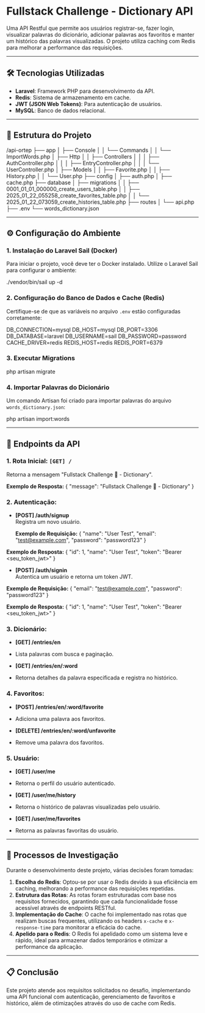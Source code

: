 # Fullstack Challenge - Dictionary API


Uma API Restful que permite aos usuários registrar-se, fazer login, visualizar palavras do dicionário, adicionar palavras aos favoritos e manter um histórico das palavras visualizadas. O projeto utiliza caching com Redis para melhorar a performance das requisições.

---

## 🛠️ Tecnologias Utilizadas

- **Laravel**: Framework PHP para desenvolvimento da API.
- **Redis**: Sistema de armazenamento em cache.
- **JWT (JSON Web Tokens)**: Para autenticação de usuários.
- **MySQL**: Banco de dados relacional.

---

## 📂 Estrutura do Projeto

/api-ortep
├── app
│ ├── Console
│ │ └── Commands
│ │ └── ImportWords.php
│ ├── Http
│ │ ├── Controllers
│ │ │ ├── AuthController.php
│ │ │ ├── EntryController.php
│ │ │ └── UserController.php
│ ├── Models
│ │ ├── Favorite.php
│ │ ├── History.php
│ │ └── User.php
├── config
│ ├── auth.php
│ ├── cache.php
├── database
│ ├── migrations
│ │ ├── 0001_01_01_000000_create_users_table.php
│ │ ├── 2025_01_22_055258_create_favorites_table.php
│ │ └── 2025_01_22_073059_create_histories_table.php
├── routes
│ └── api.php
├── .env
└── words_dictionary.json


---

## ⚙️ Configuração do Ambiente

### 1. Instalação do Laravel Sail (Docker)
Para iniciar o projeto, você deve ter o Docker instalado. Utilize o Laravel Sail para configurar o ambiente:

./vendor/bin/sail up -d


### 2. Configuração do Banco de Dados e Cache (Redis)
Certifique-se de que as variáveis no arquivo `.env` estão configuradas corretamente:

DB_CONNECTION=mysql
DB_HOST=mysql
DB_PORT=3306
DB_DATABASE=laravel
DB_USERNAME=sail
DB_PASSWORD=password
CACHE_DRIVER=redis
REDIS_HOST=redis
REDIS_PORT=6379


### 3. Executar Migrations

php artisan migrate


### 4. Importar Palavras do Dicionário 
Um comando Artisan foi criado para importar palavras do arquivo `words_dictionary.json`:

php artisan import:words


---

## 🚀 Endpoints da API

### 1. Rota Inicial: `[GET] /`
Retorna a mensagem "Fullstack Challenge 🏅 - Dictionary".

**Exemplo de Resposta:**
    {
    "message": "Fullstack Challenge 🏅 - Dictionary"
    }


### 2. Autenticação:
- **[POST] /auth/signup**  
  Registra um novo usuário.

  **Exemplo de Requisição:**
    {
    "name": "User Test",
    "email": "test@example.com",
    "password": "password123"
    }
    
**Exemplo de Resposta:**
    {
    "id": 1,
    "name": "User Test",
    "token": "Bearer <seu_token_jwt>"
    }


- **[POST] /auth/signin**  
Autentica um usuário e retorna um token JWT.

**Exemplo de Requisição:**
{
"email": "test@example.com",
"password": "password123"
}


**Exemplo de Resposta:**
{
"id": 1,
"name": "User Test",
"token": "Bearer <seu_token_jwt>"
}


### 3. Dicionário:
- **[GET] /entries/en**
- Lista palavras com busca e paginação.

- **[GET] /entries/en/:word**
- Retorna detalhes da palavra especificada e registra no histórico.

### 4. Favoritos:
- **[POST] /entries/en/:word/favorite**
- Adiciona uma palavra aos favoritos.

- **[DELETE] /entries/en/:word/unfavorite**
- Remove uma palavra dos favoritos.

### 5. Usuário:
- **[GET] /user/me**
- Retorna o perfil do usuário autenticado.

- **[GET] /user/me/history**
- Retorna o histórico de palavras visualizadas pelo usuário.

- **[GET] /user/me/favorites**
- Retorna as palavras favoritas do usuário.

---

## 📖 Processos de Investigação

Durante o desenvolvimento deste projeto, várias decisões foram tomadas:

1. **Escolha do Redis**: Optou-se por usar o Redis devido à sua eficiência em caching, melhorando a performance das requisições repetidas.
2. **Estrutura das Rotas**: As rotas foram estruturadas com base nos requisitos fornecidos, garantindo que cada funcionalidade fosse acessível através de endpoints RESTful.
3. **Implementação do Cache**: O cache foi implementado nas rotas que realizam buscas frequentes, utilizando os headers `x-cache` e `x-response-time` para monitorar a eficácia do cache.
4. **Apelido para o Redis**: O Redis foi apelidado como um sistema leve e rápido, ideal para armazenar dados temporários e otimizar a performance da aplicação.

---

## 📋 Conclusão

Este projeto atende aos requisitos solicitados no desafio, implementando uma API funcional com autenticação, gerenciamento de favoritos e histórico, além de otimizações através do uso de cache com Redis.
